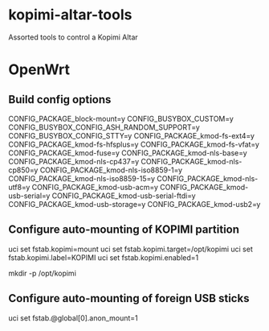 kopimi-altar-tools
==================

Assorted tools to control a Kopimi Altar


OpenWrt
=======

Build config options
--------------------

CONFIG_PACKAGE_block-mount=y
CONFIG_BUSYBOX_CUSTOM=y
CONFIG_BUSYBOX_CONFIG_ASH_RANDOM_SUPPORT=y
CONFIG_BUSYBOX_CONFIG_STTY=y
CONFIG_PACKAGE_kmod-fs-ext4=y
CONFIG_PACKAGE_kmod-fs-hfsplus=y
CONFIG_PACKAGE_kmod-fs-vfat=y
CONFIG_PACKAGE_kmod-fuse=y
CONFIG_PACKAGE_kmod-nls-base=y
CONFIG_PACKAGE_kmod-nls-cp437=y
CONFIG_PACKAGE_kmod-nls-cp850=y
CONFIG_PACKAGE_kmod-nls-iso8859-1=y
CONFIG_PACKAGE_kmod-nls-iso8859-15=y
CONFIG_PACKAGE_kmod-nls-utf8=y
CONFIG_PACKAGE_kmod-usb-acm=y
CONFIG_PACKAGE_kmod-usb-serial=y
CONFIG_PACKAGE_kmod-usb-serial-ftdi=y
CONFIG_PACKAGE_kmod-usb-storage=y
CONFIG_PACKAGE_kmod-usb2=y


Configure auto-mounting of KOPIMI partition
-------------------------------------------

uci set fstab.kopimi=mount
uci set fstab.kopimi.target=/opt/kopimi
uci set fstab.kopimi.label=KOPIMI
uci set fstab.kopimi.enabled=1

mkdir -p /opt/kopimi


Configure auto-mounting of foreign USB sticks
---------------------------------------------

uci set fstab.@global[0].anon_mount=1

